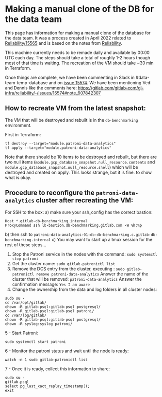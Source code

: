 # Making a manual clone of the DB for the data team

This page has information for making a manual clone of the database for the data team.
It was a process created in April 2022 related to [Reliability/15565](https://gitlab.com/gitlab-com/gl-infra/reliability/-/issues/15565)
and is based on the notes from [Reliability](https://gitlab.com/gitlab-com/gl-infra/reliability/-/issues/15574).

This machine currently needs to be remade daily and available by 00:00 UTC each day.
The steps should take a total of roughly 1-2 hours though most of that time is waiting.  The recreation of the VM should take ~30 min in Terraform.

Once things are complete, we have been commenting in Slack in #data-team-temp-database and on [issue 15574](https://gitlab.com/gitlab-com/gl-infra/reliability/-/issues/15574). We have been mentioning Ved and Dennis like the comments here: https://gitlab.com/gitlab-com/gl-infra/reliability/-/issues/15574#note_907842307


## How to recreate VM from the latest snapshot:

The VM that will be destroyed and rebuilt is in the `db-benchmarking` environment.

First in Terraform:
```
tf destroy --target="module.patroni-data-analytics"
tf apply --target="module.patroni-data-analytics"
```

Note that there should be 10 items to be destroyed and rebuilt, but there are two null items (`module.gcp_database_snapshot.null_resource.contents` and `module.gcp_database_snapshot.null_resource.shell`) which will be destroyed and created on apply.  This looks strange, but it is fine.
<sample output> to show what is okay.

## Procedure to reconfigure the `patroni-data-analytics` cluster after recreating the VM:

For SSH to the box:
a) make sure your ssh_config has the correct bastion:
```  
Host *.gitlab-db-benchmarking.internal
ProxyCommand ssh lb-bastion.db-benchmarking.gitlab.com -W %h:%p
```
b) then ssh to `patroni-data-analytics-01-db-db-benchmarking.c.gitlab-db-benchmarking.internal`
c) You may want to start up a tmux session for the rest of these steps...

1. Stop the Patroni service in the nodes with the command: `sudo systemctl stop patroni`
2. Get the cluster name: `sudo gitlab-patronictl list`
3. Remove the DCS entry from the cluster, executing : `sudo gitlab-patronictl remove patroni-data-analytics`
Answer the name of the cluster that will be removed: `patroni-data-analytics`
Answer the confirmation message: `Yes I am aware`
4. Change the ownership from the data and log folders in all cluster nodes:
```
sudo su -
cd /var/opt/gitlab/
chown -R gitlab-psql:gitlab-psql postgresql/
chown -R gitlab-psql:gitlab-psql patroni/
cd /var/log/gitlab/
chown -R gitlab-psql:gitlab-psql postgresql/
chown -R syslog:syslog patroni/
```
5 - Start Patroni:
```
sudo systemctl start patroni
```
6 - Monitor the patroni status and wait until the node is ready:
```
watch -n 1 sudo gitlab-patronictl list
```
7 - Once it is ready, collect this information to share:
```
sudo su -
gitlab-psql
select pg_last_xact_replay_timestamp();
exit
```
